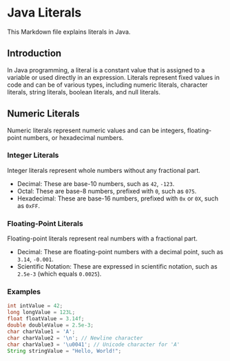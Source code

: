 # Java Literals

This Markdown file explains literals in Java.

## Introduction

In Java programming, a literal is a constant value that is assigned to a variable or used directly in an expression. Literals represent fixed values in code and can be of various types, including numeric literals, character literals, string literals, boolean literals, and null literals.

## Numeric Literals

Numeric literals represent numeric values and can be integers, floating-point numbers, or hexadecimal numbers.

### Integer Literals

Integer literals represent whole numbers without any fractional part.

- Decimal: These are base-10 numbers, such as `42`, `-123`.
- Octal: These are base-8 numbers, prefixed with `0`, such as `075`.
- Hexadecimal: These are base-16 numbers, prefixed with `0x` or `0X`, such as `0xFF`.

### Floating-Point Literals

Floating-point literals represent real numbers with a fractional part.

- Decimal: These are floating-point numbers with a decimal point, such as `3.14`, `-0.001`.
- Scientific Notation: These are expressed in scientific notation, such as `2.5e-3` (which equals `0.0025`).

### Examples

```java
int intValue = 42;
long longValue = 123L;
float floatValue = 3.14f;
double doubleValue = 2.5e-3;
char charValue1 = 'A';
char charValue2 = '\n'; // Newline character
char charValue3 = '\u0041'; // Unicode character for 'A'
String stringValue = "Hello, World!";

